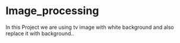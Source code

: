 # Image_processing
In this Project we are using tv image with white background and also replace it with background..
